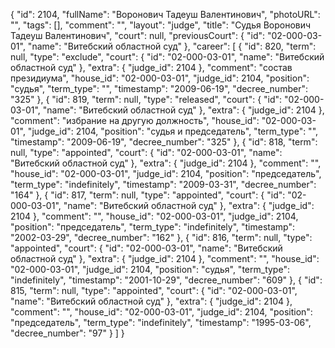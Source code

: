 {
    "id": 2104,
    "fullName": "Воронович Тадеуш Валентинович",
    "photoURL": "",
    "tags": [],
    "comment": "",
    "layout": "judge",
    "title": "Судья Воронович Тадеуш Валентинович",
    "court": null,
    "previousCourt": {
        "id": "02-000-03-01",
        "name": "Витебский областной суд"
    },
    "career": [
        {
            "id": 820,
            "term": null,
            "type": "exclude",
            "court": {
                "id": "02-000-03-01",
                "name": "Витебский областной суд"
            },
            "extra": {
                "judge_id": 2104
            },
            "comment": "состав президиума",
            "house_id": "02-000-03-01",
            "judge_id": 2104,
            "position": "судья",
            "term_type": "",
            "timestamp": "2009-06-19",
            "decree_number": "325"
        },
        {
            "id": 819,
            "term": null,
            "type": "released",
            "court": {
                "id": "02-000-03-01",
                "name": "Витебский областной суд"
            },
            "extra": {
                "judge_id": 2104
            },
            "comment": "избрание на другую должность",
            "house_id": "02-000-03-01",
            "judge_id": 2104,
            "position": "судья и председатель",
            "term_type": "",
            "timestamp": "2009-06-19",
            "decree_number": "325"
        },
        {
            "id": 818,
            "term": null,
            "type": "appointed",
            "court": {
                "id": "02-000-03-01",
                "name": "Витебский областной суд"
            },
            "extra": {
                "judge_id": 2104
            },
            "comment": "",
            "house_id": "02-000-03-01",
            "judge_id": 2104,
            "position": "председатель",
            "term_type": "indefinitely",
            "timestamp": "2009-03-31",
            "decree_number": "164"
        },
        {
            "id": 817,
            "term": null,
            "type": "appointed",
            "court": {
                "id": "02-000-03-01",
                "name": "Витебский областной суд"
            },
            "extra": {
                "judge_id": 2104
            },
            "comment": "",
            "house_id": "02-000-03-01",
            "judge_id": 2104,
            "position": "председатель",
            "term_type": "indefinitely",
            "timestamp": "2002-03-29",
            "decree_number": "162"
        },
        {
            "id": 816,
            "term": null,
            "type": "appointed",
            "court": {
                "id": "02-000-03-01",
                "name": "Витебский областной суд"
            },
            "extra": {
                "judge_id": 2104
            },
            "comment": "",
            "house_id": "02-000-03-01",
            "judge_id": 2104,
            "position": "судья",
            "term_type": "indefinitely",
            "timestamp": "2001-10-29",
            "decree_number": "609"
        },
        {
            "id": 815,
            "term": null,
            "type": "appointed",
            "court": {
                "id": "02-000-03-01",
                "name": "Витебский областной суд"
            },
            "extra": {
                "judge_id": 2104
            },
            "comment": "",
            "house_id": "02-000-03-01",
            "judge_id": 2104,
            "position": "председатель",
            "term_type": "indefinitely",
            "timestamp": "1995-03-06",
            "decree_number": "97"
        }
    ]
}